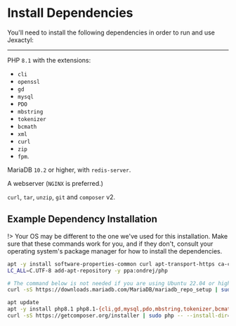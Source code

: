 # Install Dependencies
You'll need to install the following dependencies in order to run and use Jexactyl:

***

PHP `8.1` with the extensions:
- `cli`
- `openssl`
- `gd`
- `mysql`
- `PDO`
- `mbstring`
- `tokenizer`
- `bcmath`
- `xml`
- `curl`
- `zip`
- `fpm`.

MariaDB `10.2` or higher, with `redis-server`.

A webserver (`NGINX` is preferred.)

`curl`, `tar`, `unzip`, `git` and `composer` v2.

## Example Dependency Installation

!> Your OS may be different to the one we've used for this installation.
Make sure that these commands work for you, and if they don't, consult
your operating system's package manager for how to install the dependencies.

```bash
apt -y install software-properties-common curl apt-transport-https ca-certificates gnupg
LC_ALL=C.UTF-8 add-apt-repository -y ppa:ondrej/php

# The command below is not needed if you are using Ubuntu 22.04 or higher.
curl -sS https://downloads.mariadb.com/MariaDB/mariadb_repo_setup | sudo bash

apt update
apt -y install php8.1 php8.1-{cli,gd,mysql,pdo,mbstring,tokenizer,bcmath,xml,fpm,curl,zip} mariadb-server nginx tar unzip git redis-server
curl -sS https://getcomposer.org/installer | sudo php -- --install-dir=/usr/local/bin --filename=composer
```
